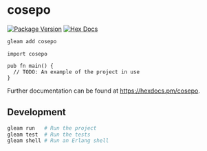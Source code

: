 # cosepo

[![Package Version](https://img.shields.io/hexpm/v/cosepo)](https://hex.pm/packages/cosepo)
[![Hex Docs](https://img.shields.io/badge/hex-docs-ffaff3)](https://hexdocs.pm/cosepo/)

```sh
gleam add cosepo
```

```gleam
import cosepo

pub fn main() {
  // TODO: An example of the project in use
}
```

Further documentation can be found at <https://hexdocs.pm/cosepo>.

## Development

```sh
gleam run   # Run the project
gleam test  # Run the tests
gleam shell # Run an Erlang shell
```
